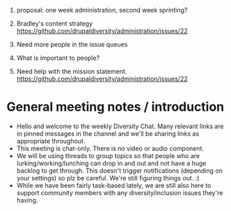 

1. proposal: one week administration, second week sprinting?

2. Bradley's content strategy
https://github.com/drupaldiversity/administration/issues/22

3. Need more people in the issue queues

4. What is important to people?

5. Need help with the mission statement.
https://github.com/drupaldiversity/administration/issues/22


# General meeting notes / introduction
- Hello and welcome to the weekly Diversity Chat.  Many relevant links are in pinned messages in the channel and we'll be sharing links as appropriate throughout.
- This meeting is chat-only. There is no video or audio component.
- We will be using threads to group topics so that people who are lurking/working/lunching can drop in and out and not have a huge backlog to get through.  This doesn't trigger notifications (depending on your settings) so plz be careful.  We're still figuring things out. :)
- While we have been fairly task-based lately, we are still also here to support community members with any diversity/inclusion issues they're having.
